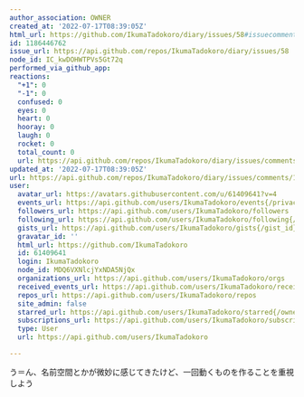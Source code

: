 ```yaml
---
author_association: OWNER
created_at: '2022-07-17T08:39:05Z'
html_url: https://github.com/IkumaTadokoro/diary/issues/58#issuecomment-1186446762
id: 1186446762
issue_url: https://api.github.com/repos/IkumaTadokoro/diary/issues/58
node_id: IC_kwDOHWTPVs5Gt72q
performed_via_github_app: 
reactions:
  "+1": 0
  "-1": 0
  confused: 0
  eyes: 0
  heart: 0
  hooray: 0
  laugh: 0
  rocket: 0
  total_count: 0
  url: https://api.github.com/repos/IkumaTadokoro/diary/issues/comments/1186446762/reactions
updated_at: '2022-07-17T08:39:05Z'
url: https://api.github.com/repos/IkumaTadokoro/diary/issues/comments/1186446762
user:
  avatar_url: https://avatars.githubusercontent.com/u/61409641?v=4
  events_url: https://api.github.com/users/IkumaTadokoro/events{/privacy}
  followers_url: https://api.github.com/users/IkumaTadokoro/followers
  following_url: https://api.github.com/users/IkumaTadokoro/following{/other_user}
  gists_url: https://api.github.com/users/IkumaTadokoro/gists{/gist_id}
  gravatar_id: ''
  html_url: https://github.com/IkumaTadokoro
  id: 61409641
  login: IkumaTadokoro
  node_id: MDQ6VXNlcjYxNDA5NjQx
  organizations_url: https://api.github.com/users/IkumaTadokoro/orgs
  received_events_url: https://api.github.com/users/IkumaTadokoro/received_events
  repos_url: https://api.github.com/users/IkumaTadokoro/repos
  site_admin: false
  starred_url: https://api.github.com/users/IkumaTadokoro/starred{/owner}{/repo}
  subscriptions_url: https://api.github.com/users/IkumaTadokoro/subscriptions
  type: User
  url: https://api.github.com/users/IkumaTadokoro

---
```

う＝ん、名前空間とかが微妙に感じてきたけど、一回動くものを作ることを重視しよう
